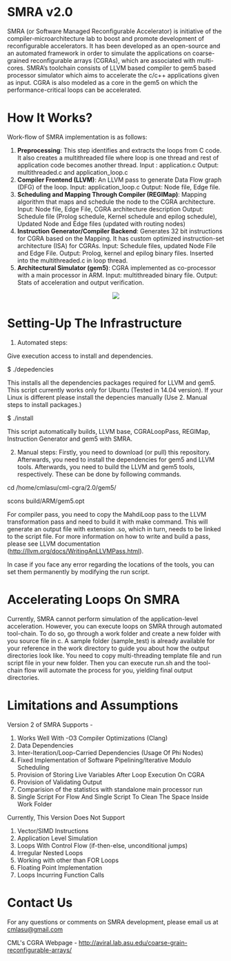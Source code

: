 # SMRA v2.0

SMRA (or Software Managed Reconfigurable Accelerator) is initiative of the compiler-microarchitecture lab to boost and promote development of reconfigurable accelerators. It has been developed as an open-source and an automated framework in order to simulate the applications on coarse-grained reconfigurable arrays (CGRAs), which are associated with multi-cores. SMRA’s toolchain consists of LLVM based compiler to gem5 based processor simulator which aims to accelerate the c/c++ applications given as input. CGRA is also modeled as a core in the gem5 on which the performance-critical loops can be accelerated. 

# How It Works?

Work-flow of SMRA implementation is as follows:

1.	**Preprocessing**: This step identifies and extracts the loops from C code. It also creates a multithreaded file where loop is one thread and rest of application code becomes another thread.
	  Input : application.c
    Output: multithreaded.c and application_loop.c
2.	**Compiler Frontend (LLVM)**: An LLVM pass to generate Data Flow graph (DFG) of the loop.
    Input: application_loop.c
    Output: Node file, Edge file.
3.	**Scheduling and Mapping Through Compiler (REGIMap)**: Mapping algorithm that maps and schedule the node to the CGRA architecture.
    Input: Node file, Edge File, CGRA architecture description
    Output: Schedule file (Prolog schedule, Kernel schedule and epilog schedule), Updated Node and Edge files (updated with routing nodes)
4.	**Instruction Generator/Compiler Backend**: Generates 32 bit instructions for CGRA based on the Mapping. It has custom optimized instruction-set architecture (ISA) for CGRAs.
    Input: Schedule files, updated Node File and Edge File.
    Output: Prolog, kernel and epilog binary files. Inserted into the multithreaded.c  in loop thread.
5.	**Architectural Simulator (gem5)**: CGRA implemented as co-processor with a main processor in ARM.
    Input: multithreaded binary file.
    Output: Stats of acceleration and output verification.
    

<p align="center">
  <img src="http://aviral.lab.asu.edu/wp-content/uploads/2013/08/SMRA.png"/>
</p>



# Setting-Up The Infrastructure

1) Automated steps: 

Give execution access to install and dependencies. 

$ ./depedencies

This installs all the dependencies packages required for LLVM and gem5. This script currently works only for Ubuntu (Tested in 14.04 version). If your Linux is different please install the depencies manually (Use 2. Manual steps to install packages.)

$ ./install 

This script automatically builds, LLVM base, CGRALoopPass, REGIMap, Instruction Generator and gem5 with SMRA. 

2) Manual steps: 
Firstly, you need to download (or pull) this repository. Afterwards, you need to install the dependencies for gem5 and LLVM tools. Afterwards, you need to build the LLVM and gem5 tools, respectively. These can be done by following commands. 

cd /home/cmlasu/cml-cgra/2.0/gem5/

scons build/ARM/gem5.opt

For compiler pass, you need to copy the MahdiLoop pass to the LLVM transformation pass and need to build it with make command. This will generate an output file with extension .so, which in turn, needs to be linked to the script file. For more information on how to write and build a pass, please see LLVM documentation (http://llvm.org/docs/WritingAnLLVMPass.html).

In case if you face any error regarding the locations of the tools, you can set them permanently by modifying the run script.

# Accelerating Loops On SMRA

Currently, SMRA cannot perform simulation of the application-level acceleration. However, you can execute loops on SMRA through automated tool-chain. To do so, go through a work folder and create a new folder with you source file in c. A sample folder (sample_test) is already available for your reference in the work directory to guide you about how the output directories look like. You need to copy multi-threading template file and run script file in your new folder. Then you can execute run.sh and the tool-chain flow will automate the process for you, yielding final output directories.

# Limitations and Assumptions 

Version 2 of SMRA Supports -

1. Works Well With -O3 Compiler Optimizations (Clang)
2. Data Dependencies
3. Inter-Iteration/Loop-Carried Dependencies (Usage Of Phi Nodes)
4. Fixed Implementation of Software Pipelining/Iterative Modulo Scheduling
5. Provision of Storing Live Variables After Loop Execution On CGRA
6. Provision of Validating Output
7. Comparision of the statistics with standalone main processor run
8. Single Script For Flow And Single Script To Clean The Space Inside Work Folder

Currently, This Version Does Not Support

1. Vector/SIMD Instructions
2. Application Level Simulation
3. Loops With Control Flow (if-then-else, unconditional jumps)
4. Irregular Nested Loops
5. Working with other than FOR Loops 
6. Floating Point Implementation
7. Loops Incurring Function Calls

# Contact Us

For any questions or comments on SMRA development, please email us at cmlasu@gmail.com

CML's CGRA Webpage - http://aviral.lab.asu.edu/coarse-grain-reconfigurable-arrays/
